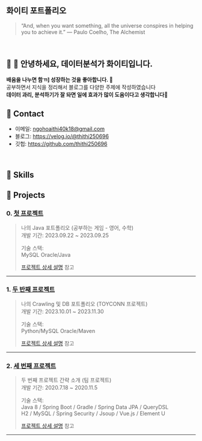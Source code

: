## 화이티 포트폴리오
>“And, when you want something, all the universe conspires in helping you to achieve it.”
― Paulo Coelho, The Alchemist
</br>

## :pushpin: 👧 안녕하세요, 데이터분석가 화이티입니다.</br>
<strong>배움을 나누면 함ㄲ] 성장하는 것을 좋아합니다. 🥰</strong></br>
공부하면서 지식을 정리해서 블로그를 다양한 주제에 작성하였습니다</br>
<strong>데이터 과리, 분석하기가 잘 돠면 일에 효과가 많이 도움이다고 생각합니다💫</strong></br>

## :pushpin: Contact
- 이메일: ngohoaithi40k18@gmail.com
- 블로그: https://velog.io/@thithi250696
- 깃헙: https://github.com/thithi250696
</br>

## :pushpin: Skills


## :pushpin: Projects
### 0. [첫 프로젝트](https://github.com/thithi250696/1stProject/blob/main/README.md)
>나의 Java 포트폴리오 (공부하는 게임 - 영어, 수학)<br>
>개발 기간: 2023.09.22 ~ 2023.09.25  
>  
>기술 스택:  
> MySQL Oracle/Java
>  
>[프로젝트 상세 설명](https://github.com/thithi250696/1stProject/blob/main/README.md) 참고

---
### 1. [두 반째 프로젝트](https://github.com/thithi250696/2ndProject/blob/main/README.md)
>나의 Crawling 및 DB 포트폴리오 (TOYCONN 프로젝트)  
>개발 기간: 2023.10.01 ~ 2023.11.30  
>  
>기술 스택:  
> Python/MySQL Oracle/Maven
>  
>[프로젝트 상세 설명](https://github.com/thithi250696/2ndProject/blob/main/README.md) 참고

---

### 2. [세 번째 프로젝트](https://github.com/thithi250696/thi/blob/main/README.md)
>두 번째 프로젝트 간략 소개  (팀 프로젝트)  
>개발 기간: 2020.7.18 ~ 2020.11.5  
>  
>기술 스택:  
>Java 8 / Spring Boot / Gradle / Spring Data JPA / QueryDSL  
>H2 / MySQL / Spring Security / Jsoup / Vue.js / Element U  
>  
>[프로젝트 상세 설명](https://github.com/thithi250696/thi/blob/main/README.md) 참고

---


